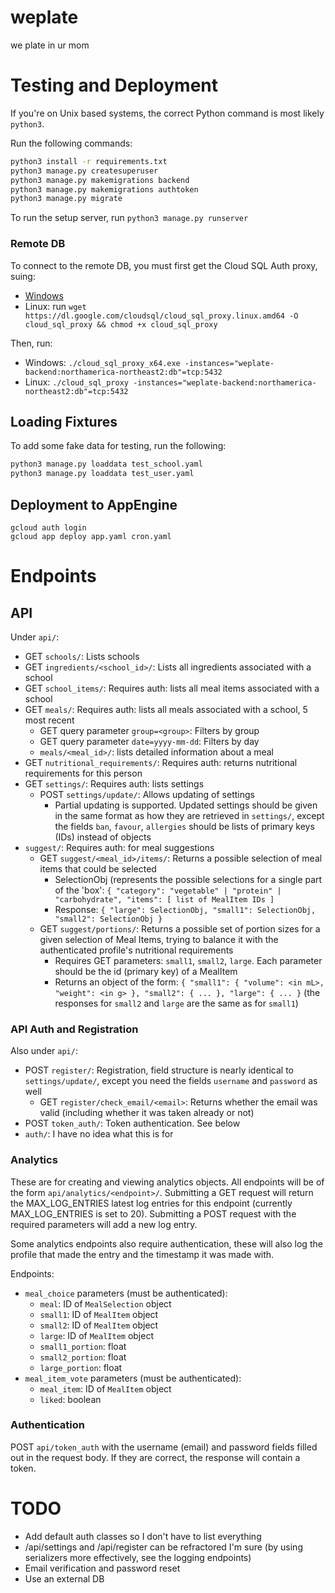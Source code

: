 # weplate
we plate in ur mom

# Testing and Deployment

If you're on Unix based systems, the correct Python command is most likely `python3`.

Run the following commands:

```bash
python3 install -r requirements.txt
python3 manage.py createsuperuser
python3 manage.py makemigrations backend
python3 manage.py makemigrations authtoken
python3 manage.py migrate
```

To run the setup server, run `python3 manage.py runserver`

### Remote DB

To connect to the remote DB, you must first get the Cloud SQL Auth proxy, suing:

- [Windows](https://dl.google.com/cloudsql/cloud_sql_proxy_x64.exe)
- Linux: run `wget https://dl.google.com/cloudsql/cloud_sql_proxy.linux.amd64 -O cloud_sql_proxy && chmod +x cloud_sql_proxy`

Then, run:

- Windows: `./cloud_sql_proxy_x64.exe -instances="weplate-backend:northamerica-northeast2:db"=tcp:5432`
- Linux: `./cloud_sql_proxy -instances="weplate-backend:northamerica-northeast2:db"=tcp:5432`

## Loading Fixtures

To add some fake data for testing, run the following:

```bash
python3 manage.py loaddata test_school.yaml
python3 manage.py loaddata test_user.yaml
```

## Deployment to AppEngine

```
gcloud auth login
gcloud app deploy app.yaml cron.yaml
```

# Endpoints

## API

Under `api/`:

- GET `schools/`: Lists schools
- GET `ingredients/<school_id>/`: Lists all ingredients associated with a school
- GET `school_items/`: Requires auth: lists all meal items associated with a school
- GET `meals/`: Requires auth: lists all meals associated with a school, 5 most recent
  - GET query parameter `group=<group>`: Filters by group
  - GET query parameter `date=yyyy-mm-dd`: Filters by day
  - `meals/<meal_id>/`: lists detailed information about a meal
- GET `nutritional_requirements/`: Requires auth: returns nutritional requirements for this person
- GET `settings/`: Requires auth: lists settings
  - POST `settings/update/`: Allows updating of settings
    - Partial updating is supported.  Updated settings should be given in the same format as how they are retrieved in `settings/`, except the fields `ban`, `favour`, `allergies` should be lists of primary keys (IDs) instead of objects
- `suggest/`: Requires auth: for meal suggestions
  - GET `suggest/<meal_id>/items/`: Returns a possible selection of meal items that could be selected
    - SelectionObj (represents the possible selections for a single part of the 'box': `{ "category": "vegetable" | "protein" | "carbohydrate", "items": [ list of MealItem IDs ]`
    - Response: `{ "large": SelectionObj, "small1": SelectionObj, "small2": SelectionObj }`
  - GET `suggest/portions/`: Returns a possible set of portion sizes for a given selection of Meal Items, trying to balance it with the authenticated profile's nutritional requirements
    - Requires GET parameters: `small1`, `small2`, `large`.  Each parameter should be the id (primary key) of a MealItem
    - Returns an object of the form: `{ "small1": { "volume": <in mL>, "weight": <in g> }, "small2": { ... }, "large": { ... }` (the responses for `small2` and `large` are the same as for `small1`)

### API Auth and Registration

Also under `api/`:

- POST `register/`: Registration, field structure is nearly identical to `settings/update/`, except you need the fields `username` and `password` as well
  - GET `register/check_email/<email>`: Returns whether the email was valid (including whether it was taken already or not)
- POST `token_auth/`: Token authentication.  See below
- `auth/`: I have no idea what this is for

### Analytics

These are for creating and viewing analytics objects.  All endpoints will be of the form `api/analytics/<endpoint>/`.  Submitting a GET request will return the MAX_LOG_ENTRIES latest log entries for this endpoint (currently MAX_LOG_ENTRIES is set to 20).  Submitting a POST request with the required parameters will add a new log entry.

Some analytics endpoints also require authentication, these will also log the profile that made the entry and the timestamp it was made with.

Endpoints:

- `meal_choice` parameters (must be authenticated):
  - `meal`: ID of `MealSelection` object
  - `small1`: ID of `MealItem` object
  - `small2`: ID of `MealItem` object
  - `large`: ID of `MealItem` object
  - `small1_portion`: float
  - `small2_portion`: float
  - `large_portion`: float
- `meal_item_vote` parameters (must be authenticated):
  - `meal_item`: ID of `MealItem` object
  - `liked`: boolean

### Authentication

POST `api/token_auth` with the username (email) and password fields filled out in the request body.
If they are correct, the response will contain a token.

# TODO

- Add default auth classes so I don't have to list everything
- /api/settings and /api/register can be refractored I'm sure (by using serializers more effectively, see the logging endpoints)
- Email verification and password reset
- Use an external DB

[comment]: <> (# Design Paradigms &#40;redundant?&#41;)

[comment]: <> (- Most endpoints should require authentication.  These endpoints)

[comment]: <> (- Data being sent to the server &#40;basically, anything that 'updates' DBs&#41; should be sent in POST form)

[comment]: <> (  - Query specifications and whatnot should be in GET form)

[comment]: <> (  - **This is with the exception of logging in, which will also be done with POST**)

[comment]: <> (- Returned objects will always have a "pk" field, that denotes the relevant primary key entry in the DB)

[comment]: <> (- Returned objects will be in JSON form)

[comment]: <> (  - There will be three fields:)

[comment]: <> (    - data: the actual data)

[comment]: <> (    - error: T/F &#40;self-explanatory&#41;)

[comment]: <> (    - message: Any status messages)

[comment]: <> (  - data will contain JSON-encoded object with response objects)

[comment]: <> (    - Response objects will also have associated primary key fields)

[comment]: <> (    - Responses are recursive- in general, a response will also return full data of its children &#40;i.e. a Meal selection will return objects containing its associated meal items&#41;)

[comment]: <> (# Tests we need to do &#40;redundant?&#41;)

[comment]: <> (- Login school)

[comment]: <> (- Login student)

[comment]: <> (- Login wrong auth &#40;school, student&#41;)

[comment]: <> (- Logout)

[comment]: <> (- Logout wrong auth)

[comment]: <> (- Query items)

[comment]: <> (- Query school)